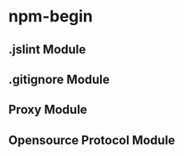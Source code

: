 # npm-begin

## .jslint Module

## .gitignore Module

## Proxy Module

## Opensource Protocol Module
